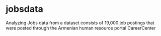 # jobsdata
Analyzing Jobs data from a dataset consists of 19,000 job postings that were posted through the Armenian human resource portal CareerCenter

